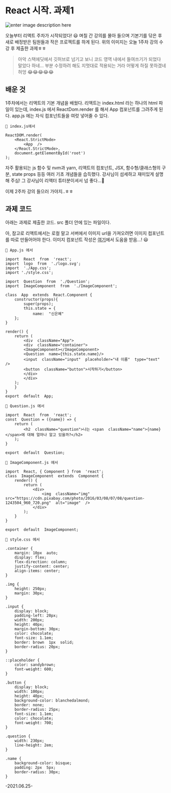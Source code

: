 # React 시작. 과제1
![enter image description here](https://lh3.googleusercontent.com/7lgyN6oSfotCaYuMO6PKtUukuUBP3oZRzyNQFqP6ndSiKJ3iaefy4_3_Jm4SAxI0mq9PLLAHLusT2P3PBsaqRJcHZTwwGN7i2Jmhfp24midAXxNE8XbUkq7t8kDo3tlQWIaI4zhMRgl2_Xi7QH6B_nHm2Ky8U7AvrIEb6bZTHvFS-B6T6kKthCHwacfW9E-IGmgV1cvWtOkZxusrivPtRjuaKYVCpzrUyHzQYhRB0HwaAzYVhYuFYzsuFMmSoj_os6hxbUqvw9jlvqIeKGSrQW_65_IvSV14qFTE8pH-Cg_vGIBXRdcY0UIdtYxxLKugdufTnvLSKy5h8qmtkdcQ7-zkqqcVJ1NDkFq9ir4y4o6ZSLBRZMHsjZW-E6cZLEvUjfwtAVUovlpKSmm1ePq7KOnu_-uKbqQyZju9qOfDCw2z_bShUB5-oVtrJwlw4Na7rzl2kAp_BQn3kkKAQo86a76T2N40_HKWplQRVBi2PiRlgWuhC7JaGdnxnDnqD_JO-umaBwiij-khClSEqRwolZxStr75XajkxQAD0Qssmm8D8sI4kRQ64hl7f0mXbpmK2iRKgH-WBOWhsNxyp9mzu3eZuBLQtucWHamRX7zgDxcA9UMFWCjMGytIxauk6RlddsOeL1EqIhIey9igUxPprOKncKKNezfRkA5WIkjmfAucoOEVv8OdoPGolpgcCIqt0VC3qQ4OlzRQGaUTLNYZGvfJ=w407-h640-no?authuser=0)

오늘부터 리액트 주차가 시작되었다! 😃
며칠 간 강의를 몰아 들으며 기본기를 닦은 후 새로 배정받은 팀원들과 작은 프로젝트를 하게 된다.
위의 이미지는 오늘 1주차 강의 수강 후 제출한 과제ㅎㅎ

>  아악 스택에딧에서 깃허브로 넘기고 보니 코드 영역 내에서 들여쓰기가 되었다 말았다 하네... 부분 수정하려 해도 지멋대로 적용되는 거라 어떻게 하질 못하겠네 허엉 😂😂😂😂😂

## 배운 것
1주차에서는 리액트의 기본 개념을 배웠다.
리액트는 index.html 라는 하나의 html 파일이 있는데, index.js 에서 ReactDom.render 를 해서 App 컴포넌트를 그려주게 된다.
app.js 에는 자식 컴포넌트들을 여럿 넣어줄 수 있다.
```
🎈 index.js에서

ReactDOM.render(
	<React.StrictMode>
		<App  />
	</React.StrictMode>,
	document.getElementById('root')
);
```
자주 활용되는 js 함수 및 nvm과 yarn, 리액트의 컴포넌트, JSX, 함수형/클래스형의 구분, state props 등등 여러 기초 개념들을 습득했다.
강사님이 섬세하고 재미있게 설명해 주심!
그 강사님이 리액터 튜터분이셔서 넘 좋다...🧡

이제 2주차 강의 들으러 가야지..ㅎㅎ


## 과제 코드
아래는 과제로 제출한 코드.
src 폴더 안에 있는 파일이다.

아, 참고로 리액트에서는 로컬 말고 서버에서 이미지 url을 가져오려면 이미지 컴포넌트를 따로 만들어어야 한다.
이미지 컴포넌트 작성은 [여기](https://www.cloudhadoop.com/reactjs-display-image-url/)에서 도움을 받음...! 😃
```
🎈 App.js 에서

import  React  from  'react';
import  logo  from  './logo.svg';
import  './App.css';
import './style.css';

import  Question  from  './Question';
import  ImageComponent  from  './ImageComponent';

class  App  extends  React.Component {
	constructor(props){
		super(props);
		this.state = {
			name:  "신은혜"
	};
}

render() {
	return (
		<div  className="App">
		<div  className="container">
		<ImageComponent></ImageComponent>
		<Question  name={this.state.name}/>
		<input  className="input"  placeholder="내 이름"  type="text"  />
		<button  className="button">시작하기</button>
		</div>
		</div>
	);
	}
} 
export  default  App;
```

```
🎈 Question.js 에서

import  React  from  'react';
const  Question = ({name}) => {
	return (
		<h2  className="question">나는 <span  className="name">{name}</span>에 대해 얼마나 알고 있을까?</h2>
	);
}

export  default  Question;
```
```
🎈 ImageComponent.js 에서

import  React, { Component } from  'react';
class  ImageComponent  extends  Component {
	render() {
		return (
			<div>
				<img  className="img"  src="https://cdn.pixabay.com/photo/2016/03/08/07/08/question-1243504_960_720.png"  alt="image"  />
			</div>
		);
	}
}

export  default  ImageComponent;
```
```
🎈 style.css 에서

.container {
	margin: 10px  auto;
	display: flex;
	flex-direction: column;
	justify-content: center;
	align-items: center;
}
  
.img {
	height: 250px;
	margin: 30px;
}
  
.input {
	display: block;
	padding-left: 20px;
	width: 200px;
	height: 40px;
	margin-bottom: 30px;
	color: chocolate;
	font-size: 1.1em;
	border: brown  1px  solid;
	border-radius: 20px;
}

::placeholder {
	color: sandybrown;
	font-weight: 600;
}
  
.button {
	display: block;
	width: 100px;
	height: 40px;
	background-color: blanchedalmond;
	border: none;
	border-radius: 25px;
	font-size: 1.1em;
	color: chocolate;
	font-weight: 700;
}

.question {
	width: 230px;
	line-height: 2em;
}

.name {
	background-color: bisque;
	padding: 2px  5px;
	border-radius: 30px;
}
```

-2021.06.25-

